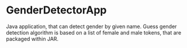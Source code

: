 # GenderDetectorApp
Java application, that can detect gender by given name. 
Guess gender detection algorithm is based on a list of female and male tokens, that are packaged within JAR.
